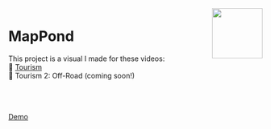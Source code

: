 <img align="right" height="100" src="http://todepond.com/IMG/PlaneFlip.png">

# MapPond

This project is a visual I made for these videos:<br>
🧳 [Tourism](https://youtu.be/nCR9zMU2Q_M)<br>
📌 Tourism 2: Off-Road (coming soon!)


<br><br><br>
[Demo](https://elegant-blackwell-2e202d.netlify.app/tinker/tinker.html)

